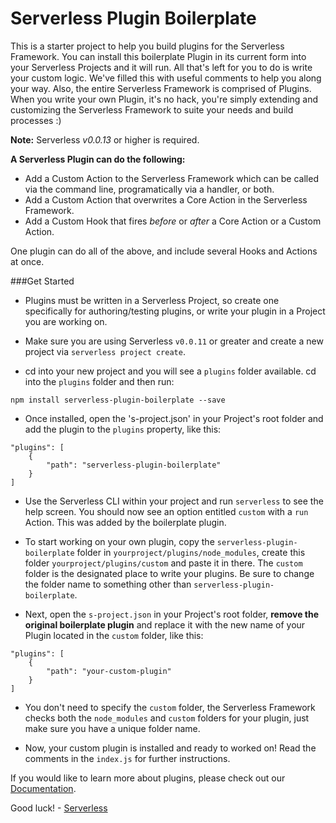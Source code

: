 Serverless Plugin Boilerplate
=============================

This is a starter project to help you build plugins for the Serverless Framework.  You can install this boilerplate Plugin in its current form into your Serverless Projects and it will run.  All that's left for you to do is write your custom logic.  We've filled this with useful comments to help you along your way.  Also, the entire Serverless Framework is comprised of Plugins.  When you write your own Plugin, it's no hack, you're simply extending and customizing the Serverless Framework to suite your needs and build processes :)

**Note:** Serverless *v0.0.13* or higher is required.

**A Serverless Plugin can do the following:**

* Add a Custom Action to the Serverless Framework which can be called via the command line, programatically via a handler, or both.
* Add a Custom Action that overwrites a Core Action in the Serverless Framework.
* Add a Custom Hook that fires *before* or *after* a Core Action or a Custom Action.

One plugin can do all of the above, and include several Hooks and Actions at once.

###Get Started

* Plugins must be written in a Serverless Project, so create one specifically for authoring/testing plugins, or write your plugin in a Project you are working on.

* Make sure you are using Serverless `v0.0.11` or greater and create a new project via `serverless project create`.

* cd into your new project and you will see a `plugins` folder available.  cd into the `plugins` folder and then run:

 ```
 npm install serverless-plugin-boilerplate --save
 ```

* Once installed, open the 's-project.json' in your Project's root folder and add the plugin to the `plugins` property, like this:

```
"plugins": [
	{
		"path": "serverless-plugin-boilerplate"
	}
]
```

* Use the Serverless CLI within your project and run `serverless` to see the help screen.  You should now see an option entitled `custom` with a `run` Action.  This was added by the boilerplate plugin.

* To start working on your own plugin, copy the `serverless-plugin-boilerplate` folder in `yourproject/plugins/node_modules`, create this folder `yourproject/plugins/custom` and paste it in there.  The `custom` folder is the designated place to write your plugins.  Be sure to change the folder name to something other than `serverless-plugin-boilerplate`.

* Next, open the `s-project.json` in your Project's root folder, **remove the original boilerplate plugin** and replace it with the new name of your Plugin located in the `custom` folder, like this:

```
"plugins": [
	{
		"path": "your-custom-plugin"
	}
]
```

* You don't need to specify the `custom` folder, the Serverless Framework checks both the `node_modules` and `custom` folders for your plugin, just make sure you have a unique folder name.

* Now, your custom plugin is installed and ready to worked on!  Read the comments in the `index.js` for further instructions.


If you would like to learn more about plugins, please check out our [Documentation](http://docs.serverless.com).

Good luck! - [Serverless](http://www.serverless.com)